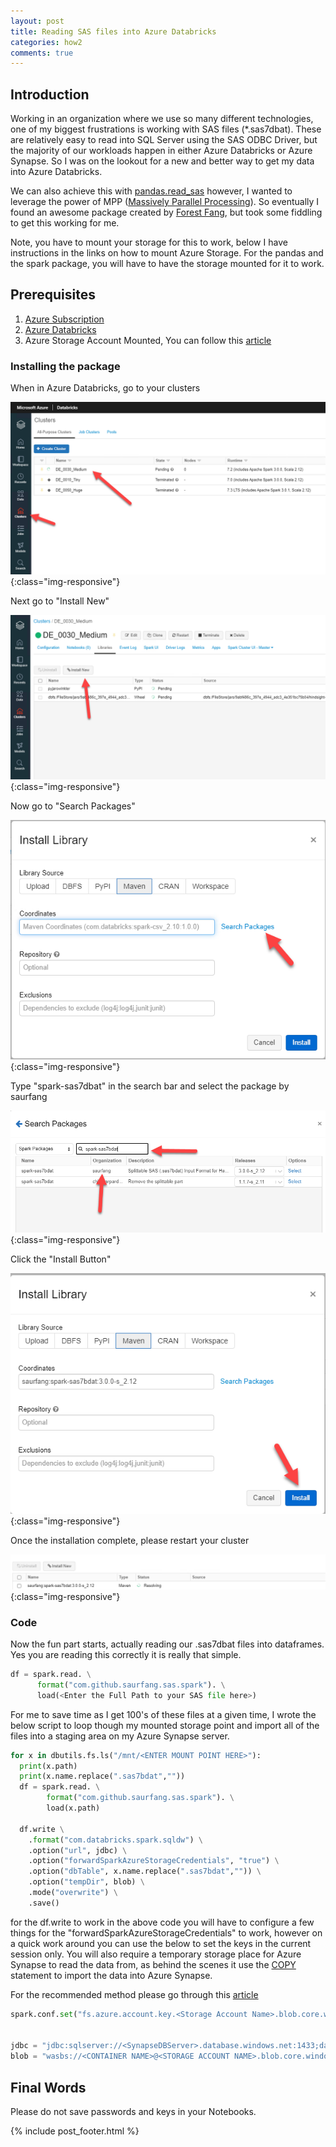 ```yaml
---
layout: post
title: Reading SAS files into Azure Databricks
categories: how2
comments: true
---
```


## Introduction

Working in an organization where we use so many different technologies, one of my biggest frustrations is working with SAS files (*.sas7dbat). These are relatively easy to read into SQL Server using the SAS ODBC Driver, but the majority of our workloads happen in either Azure Databricks or Azure Synapse. So I was on the lookout for a new and better way to get my data into Azure Databricks.

We can also achieve this with [pandas.read_sas](https://pandas.pydata.org/pandas-docs/stable/reference/api/pandas.read_sas.html) however, I wanted to leverage the power of MPP ([Massively Parallel Processing](https://whatis.techtarget.com/definition/MPP-massively-parallel-processing)). So eventually I found an awesome package created by [Forest Fang](https://github.com/saurfang), but took some fiddling to get this working for me.

Note, you have to mount your storage for this to work, below I have instructions in the links on how to mount Azure Storage. For the pandas and the spark package, you will have to have the storage mounted for it to work.

## Prerequisites

 1. [Azure Subscription](https://azure.microsoft.com/en-us/free/)
 2. [Azure Databricks](https://azure.microsoft.com/en-us/services/databricks/)
 3. Azure Storage Account Mounted, You can follow this [article](https://blog.voogie.online/code/2020/11/03/Read-and-Write-Data-From-Azure-Synapse-to-Azure-Databricks/)

### Installing the package

When in Azure Databricks, go to your clusters

![@JPVoogt](/public/img/JVoogt_Read-SAS-files-into-a-Dataframe-in-Azure-Databricks_1.png){:class="img-responsive"}

Next go to "Install New"

![@JPVoogt](/public/img/JVoogt_Read-SAS-files-into-a-Dataframe-in-Azure-Databricks_2.png){:class="img-responsive"}

Now go to "Search Packages"

![@JPVoogt](/public/img/JVoogt_Read-SAS-files-into-a-Dataframe-in-Azure-Databricks_3.png){:class="img-responsive"}

Type "spark-sas7dbat" in the search bar and select the package by saurfang

![@JPVoogt](/public/img/JVoogt_Read-SAS-files-into-a-Dataframe-in-Azure-Databricks_4.png){:class="img-responsive"}

Click the "Install Button"

![@JPVoogt](/public/img/JVoogt_Read-SAS-files-into-a-Dataframe-in-Azure-Databricks_5.png){:class="img-responsive"}

Once the installation complete, please restart your cluster

![@JPVoogt](/public/img/JVoogt_Read-SAS-files-into-a-Dataframe-in-Azure-Databricks_6.png){:class="img-responsive"}

### Code

Now the fun part starts, actually reading our .sas7dbat files into dataframes. Yes you are reading this correctly it is really that simple.

```python
df = spark.read. \
      format("com.github.saurfang.sas.spark"). \
      load(<Enter the Full Path to your SAS file here>)
```

For me to save time as I get 100's of these files at a given time, I wrote the below script to loop though my mounted storage point and import all of the files into a staging area on my Azure Synapse server.

```python
for x in dbutils.fs.ls("/mnt/<ENTER MOUNT POINT HERE>"):
  print(x.path)
  print(x.name.replace(".sas7bdat",""))
  df = spark.read. \
        format("com.github.saurfang.sas.spark"). \
        load(x.path)
  
  df.write \
    .format("com.databricks.spark.sqldw") \
    .option("url", jdbc) \
    .option("forwardSparkAzureStorageCredentials", "true") \
    .option("dbTable", x.name.replace(".sas7bdat","")) \
    .option("tempDir", blob) \
    .mode("overwrite") \
    .save()
```

for the df.write to work in the above code you will have to configure a few things for the "forwardSparkAzureStorageCredentials" to work, however on a quick work around you can use the below to set the keys in the current session only. You will also require a temporary storage place for Azure Synapse to read the data from, as behind the scenes it use the [COPY](https://docs.microsoft.com/en-us/sql/t-sql/statements/copy-into-transact-sql?view=azure-sqldw-latest) statement to import the data into Azure Synapse.

For the recommended method please go through this [article](https://docs.databricks.com/data/data-sources/azure/synapse-analytics.html)

```python
spark.conf.set("fs.azure.account.key.<Storage Account Name>.blob.core.windows.net", "<Storage Key>")
  
  
jdbc = "jdbc:sqlserver://<SynapseDBServer>.database.windows.net:1433;database=zajbppdw01;user=<USERNAME>@<DATABASE NAME>;password=<PASSWORD>;encrypt=true;trustServerCertificate=false;hostNameInCertificate=*.database.windows.net;loginTimeout=30;"
blob = "wasbs://<CONTAINER NAME>@<STORAGE ACCOUNT NAME>.blob.core.windows.net/<DIR>"
```

## Final Words

Please do not save passwords and keys in your Notebooks.

{% include post_footer.html %}
